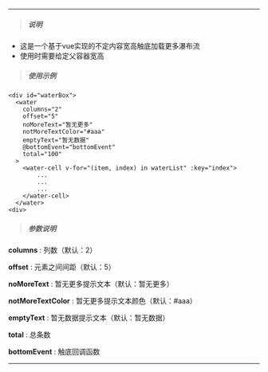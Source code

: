 
---

> ##### 说明
- 这是一个基于vue实现的不定内容宽高触底加载更多瀑布流
- 使用时需要给定父容器宽高

> ##### 使用示例
```
<div id="waterBox">
  <water
    columns="2"
    offset="5"
    noMoreText="暂无更多"
    notMoreTextColor="#aaa"
    emptyText="暂无数据"
    @bottomEvent="bottomEvent"
    total="100"
  >
    <water-cell v-for="(item, index) in waterList" :key="index">
        ...
        ...
        ...
    </water-cell>
  </water>
<div>
```

> ##### 参数说明

**columns** : 列数（默认：2）

**offset** : 元素之间间距（默认：5）

**noMoreText** : 暂无更多提示文本（默认：暂无更多）

**notMoreTextColor** : 暂无更多提示文本颜色（默认：#aaa）

**emptyText** : 暂无数据提示文本（默认：暂无数据）

**total** : 总条数

**bottomEvent** : 触底回调函数

---